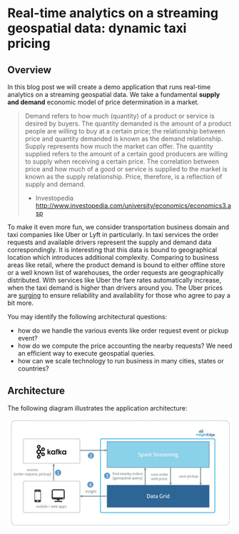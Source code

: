 # Real-time analytics on a streaming geospatial data: dynamic taxi pricing

## Overview

In this blog post we will create a demo application that runs real-time analytics on a streaming geospatial data.
We take a fundamental **supply and demand** economic model of price determination in a market.

>Demand refers to how much (quantity) of a product or service is desired by buyers.
>The quantity demanded is the amount of a product people are willing to buy at a certain price; the relationship between price and quantity demanded is known as the demand relationship.
>Supply represents how much the market can offer. The quantity supplied refers to the amount of a certain good producers are willing to supply when receiving a certain price.
>The correlation between price and how much of a good or service is supplied to the market is known as the supply relationship.
>Price, therefore, is a reflection of supply and demand.
> - Investopedia http://www.investopedia.com/university/economics/economics3.asp

To make it even more fun, we consider transportation business domain and taxi companies like Uber or Lyft in particularly.
In taxi services the order requests and available drivers represent the supply and demand data correspondingly.
It is interesting that this data is bound to geographical location which introduces additional complexity. Comparing to business areas like
retail, where the product demand is bound to either offline store or a well known list of warehouses, the order requests are geographically distributed.
With services like Uber the fare rates automatically increase, when the taxi demand is higher than drivers around you.
The Uber prices are [surging](https://help.uber.com/h/19572af0-d494-4885-a1ef-1a0d54d0e68f) to ensure reliability and availability for those who agree to pay a bit more.

You may identify the following architectural questions:
- how do we handle the various events like order request event or pickup event?
- how do we compute the price accounting the nearby requests? We need an efficient way to execute geospatial queries.
- how can we scale technology to run business in many cities, states or countries?


## Architecture

The following diagram illustrates the application architecture:

![Alt architecture](img/geo-demo-arch-diagram.jpg?raw=true "architecture")


